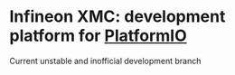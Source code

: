 # Infineon XMC: development platform for [PlatformIO](http://platformio.org)

Current unstable and inofficial development branch
